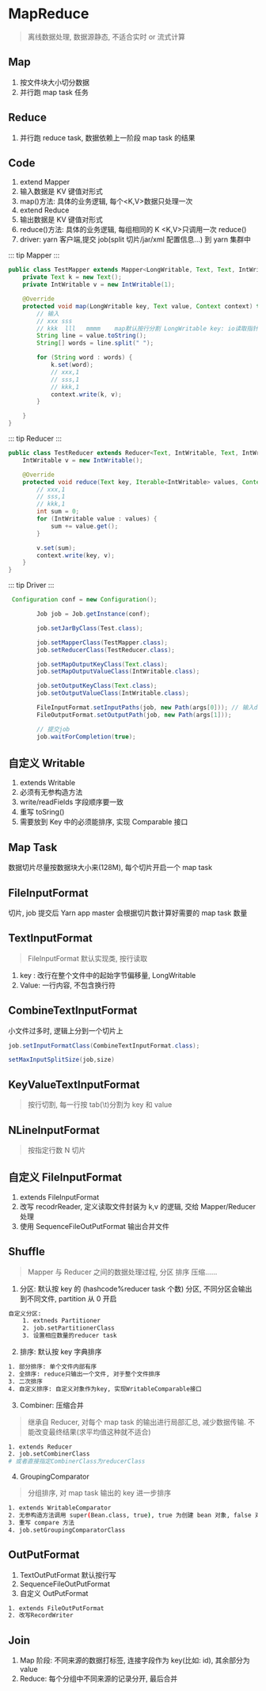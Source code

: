 # MapReduce

> 离线数据处理, 数据源静态, 不适合实时 or 流式计算

## Map

1. 按文件块大小切分数据
2. 并行跑 map task 任务

## Reduce

1. 并行跑 reduce task, 数据依赖上一阶段 map task 的结果

## Code

1. extend Mapper
2. 输入数据是 KV 键值对形式
3. map()方法: 具体的业务逻辑, 每个<K,V>数据只处理一次
4. extend Reduce
5. 输出数据是 KV 键值对形式
6. reduce()方法: 具体的业务逻辑, 每组相同的 K <K,V>只调用一次 reduce()
7. driver: yarn 客户端,提交 job(split 切片/jar/xml 配置信息...) 到 yarn 集群中

::: tip
Mapper
:::

```java
public class TestMapper extends Mapper<LongWritable, Text, Text, IntWritable> {
    private Text k = new Text();
    private IntWritable v = new IntWritable(1);

    @Override
    protected void map(LongWritable key, Text value, Context context) throws IOException, InterruptedException {
        // 输入
        // xxx sss
        // kkk  lll   mmmm    map默认按行分割 LongWritable key: io读取指针偏移量
        String line = value.toString();
        String[] words = line.split(" ");

        for (String word : words) {
            k.set(word);
            // xxx,1
            // sss,1
            // kkk,1
            context.write(k, v);
        }

    }
}
```

::: tip
Reducer
:::

```java
public class TestReducer extends Reducer<Text, IntWritable, Text, IntWritable> {
    IntWritable v = new IntWritable();

    @Override
    protected void reduce(Text key, Iterable<IntWritable> values, Context context) throws IOException, InterruptedException {
        // xxx,1
        // sss,1
        // kkk,1
        int sum = 0;
        for (IntWritable value : values) {
            sum += value.get();
        }

        v.set(sum);
        context.write(key, v);
    }
}
```

::: tip
Driver
:::

```java
 Configuration conf = new Configuration();

        Job job = Job.getInstance(conf);

        job.setJarByClass(Test.class);

        job.setMapperClass(TestMapper.class);
        job.setReducerClass(TestReducer.class);

        job.setMapOutputKeyClass(Text.class);
        job.setMapOutputValueClass(IntWritable.class);

        job.setOutputKeyClass(Text.class);
        job.setOutputValueClass(IntWritable.class);

        FileInputFormat.setInputPaths(job, new Path(args[0])); // 输入data会进行切割
        FileOutputFormat.setOutputPath(job, new Path(args[1]));

        // 提交job
        job.waitForCompletion(true);
```

## 自定义 Writable

1. extends Writable
2. 必须有无参构造方法
3. write/readFields 字段顺序要一致
4. 重写 toSring()
5. 需要放到 Key 中的必须能排序, 实现 Comparable 接口

## Map Task

数据切片尽量按数据块大小来(128M), 每个切片开启一个 map task

## FileInputFormat

切片, job 提交后 Yarn app master 会根据切片数计算好需要的 map task 数量

## TextInputFormat

> FileInputFormat 默认实现类, 按行读取

1. key : 改行在整个文件中的起始字节偏移量, LongWritable
2. Value: 一行内容, 不包含换行符

## CombineTextInputFormat

小文件过多时, 逻辑上分到一个切片上

```java
job.setInputFormatClass(CombineTextInputFormat.class);

setMaxInputSplitSize(job,size)
```

## KeyValueTextInputFormat

> 按行切割, 每一行按 tab(\t)分割为 key 和 value

## NLineInputFormat

> 按指定行数 N 切片

## 自定义 FileInputFormat

1. extends FileInputFormat
2. 改写 recodrReader, 定义读取文件封装为 k,v 的逻辑, 交给 Mapper/Reducer 处理
3. 使用 SequenceFileOutPutFormat 输出合并文件

## Shuffle

> Mapper 与 Reducer 之间的数据处理过程, 分区 排序 压缩......

1. 分区: 默认按 key 的 (hashcode%reducer task 个数) 分区, 不同分区会输出到不同文件, partition 从 0 开启

```bash
自定义分区:
    1. extneds Partitioner
    2. job.setPartitionerClass
    3. 设置相应数量的reducer task
```

2. 排序: 默认按 key 字典排序

```bash
1. 部分排序: 单个文件内部有序
2. 全排序: reduce只输出一个文件, 对于整个文件排序
3. 二次排序
4. 自定义排序: 自定义对象作为key, 实现WritableComparable接口
```

3. Combiner: 压缩合并

> 继承自 Reducer, 对每个 map task 的输出进行局部汇总, 减少数据传输. 不能改变最终结果(求平均值这种就不适合)

```bash
1. extends Reducer
2. job.setCombinerClass
# 或者直接指定CombinerClass为reducerClass
```

4. GroupingComparator

> 分组排序, 对 map task 输出的 key 进一步排序

```bash
1. extends WritableComparator
2. 无参构造方法调用 super(Bean.class, true), true 为创建 bean 对象, false 对象全为 null
3. 重写 compare 方法
4. job.setGroupingComparatorClass
```

## OutPutFormat

1. TextOutPutFormat 默认按行写
2. SequenceFileOutPutFormat
3. 自定义 OutPutFormat

```bash
1. extends FileOutPutFormat
2. 改写RecordWriter
```

## Join

1. Map 阶段: 不同来源的数据打标签, 连接字段作为 key(比如: id), 其余部分为 value
2. Reduce: 每个分组中不同来源的记录分开, 最后合并
